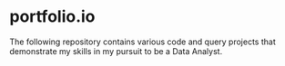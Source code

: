 # portfolio.io
The following repository contains various code and query projects that demonstrate my skills in my pursuit to be a Data Analyst.
